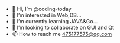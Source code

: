 - 👋 Hi, I’m @coding-today
- 👀 I’m interested in Web,DB...
- 🌱 I’m currently learning JAVA&Go...
- 💞️ I’m looking to collaborate on GUI and Qt
- 📫 How to reach me 475177575@qq.com

<!---
coding-today/coding-today is a ✨ special ✨ repository because its `README.md` (this file) appears on your GitHub profile.
You can click the Preview link to take a look at your changes.
--->

